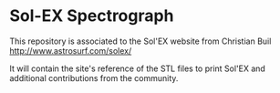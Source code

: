 # Sol-EX Spectrograph
This repository is associated to the Sol'EX website from Christian Buil
http://www.astrosurf.com/solex/

It will contain the site's reference of the STL files to print Sol'EX and additional contributions from the community.
